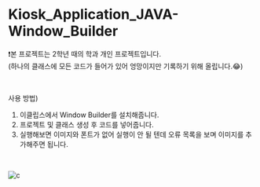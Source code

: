 # Kiosk_Application_JAVA-Window_Builder
❗본 프로젝트는 2학년 때의 학과 개인 프로젝트입니다.<br/>
(하나의 클래스에 모든 코드가 들어가 있어 엉망이지만 기록하기 위해 올립니다.😂)

<br/>

사용 방법)
1. 이클립스에서 Window Builder를 설치해줍니다.
2. 프로젝트 및 클래스 생성 후 코드를 넣어줍니다.
3. 실행해보면 이미지와 폰트가 없어 실행이 안 될 텐데 오류 목록을 보며 이미지를 추가해주면 됩니다.

<br/>

![c](https://user-images.githubusercontent.com/90389323/188677308-1375eaf4-f970-4dd2-b581-1602aae37f50.PNG)
